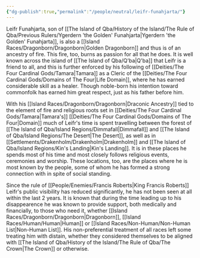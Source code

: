```yaml
---
{"dg-publish":true,"permalink":"/people/neutral/leifr-funahjarta/"}
---
```



Leifr Funahjarta, son of [[The Island of Qba/History of the Island/The Rule of Qba/Previous Rulers/Ygerdern 'the Golden' Funahjarta\|Ygerdern 'the Golden' Funahjarta]], is also a [[Island Races/Dragonborn/Dragonborn\|Golden Dragonborn]] and thus is of an ancestry of fire. This fire, too, burns as passion for all that he does. It is well known across the island of [[The Island of Qba/Q'ba\|Q'ba]] that Leifr is a friend to all, and this is further enforced by his following of [[Deities/The Four Cardinal Gods/Tamara\|Tamara]] as a Cleric of the [[Deities/The Four Cardinal Gods/Domains of The Four\|Life Domain]], where he has earned considerable skill as a healer. Though noble-born his intention toward commonfolk has earned him great respect, just as his father before him. 

With his [[Island Races/Dragonborn/Dragonborn\|Draconic Ancestry]] tied to the element of fire and religious roots set in [[Deities/The Four Cardinal Gods/Tamara\|Tamara's]] [[Deities/The Four Cardinal Gods/Domains of The Four\|Domain]] much of Leifr's time is spent travelling between the forest of [[The Island of Qba/Island Regions/Dimmafall\|Dimmafall]] and [[The Island of Qba/Island Regions/The Desert\|The Desert]], as well as in [[Settlements/Drakenholm/Drakenholm\|Drakenholm]] and [[The Island of Qba/Island Regions/Kin's Landing\|Kin's Landing]]. It is in these places he spends most of his time and most closely follows religious events, ceremonies and worship. These locations, too, are the places where he is most known by the people, some of whom he has formed a strong connection with in spite of social standing. 

Since the rule of [[People/Enemies/Francis Roberts\|King Francis Roberts]] Leifr's public visibility has reduced significantly, he has not been seen at all within the last 2 years. It is known that during the time leading up to his disappearence he was known to provide support, both medically and financially, to those who need it, whether [[Island Races/Dragonborn/Dragonborn\|Dragonborn]], [[Island Races/Human/Human\|Human]] or [[Island Races/Non-Human/Non-Human List\|Non-Human List]]. His non-preferential treatment of all races left some treating him with distain, whether they considered themselves to be aligned with [[The Island of Qba/History of the Island/The Rule of Qba/The Crown\|The Crown]] or otherwise.

